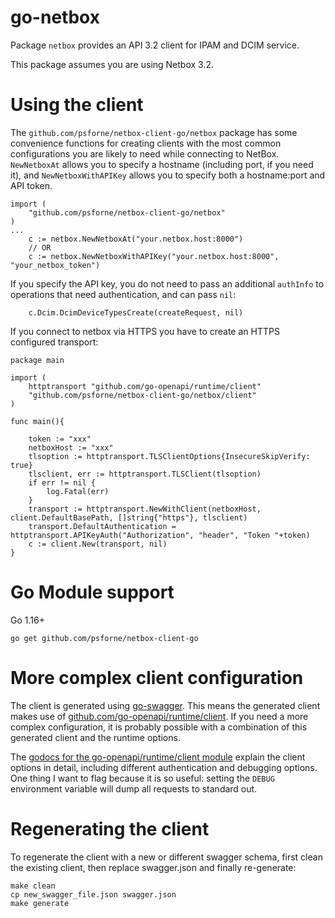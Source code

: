 go-netbox 
=========

Package `netbox` provides an API 3.2 client for IPAM and DCIM service.

This package assumes you are using Netbox 3.2.

Using the client
================

The `github.com/psforne/netbox-client-go/netbox` package has some convenience functions for creating clients with the most common
configurations you are likely to need while connecting to NetBox. `NewNetboxAt` allows you to specify a hostname
(including port, if you need it), and `NewNetboxWithAPIKey` allows you to specify both a hostname:port and API token.
```golang
import (
    "github.com/psforne/netbox-client-go/netbox"
)
...
    c := netbox.NewNetboxAt("your.netbox.host:8000")
    // OR
    c := netbox.NewNetboxWithAPIKey("your.netbox.host:8000", "your_netbox_token")
```

If you specify the API key, you do not need to pass an additional `authInfo` to operations that need authentication, and
can pass `nil`:
```golang
    c.Dcim.DcimDeviceTypesCreate(createRequest, nil)
```

If you connect to netbox via HTTPS you have to create an HTTPS configured transport:
```golang
package main

import (
	httptransport "github.com/go-openapi/runtime/client"
	"github.com/psforne/netbox-client-go/netbox/client"
)

func main(){

    token := "xxx"
    netboxHost := "xxx"
    tlsoption := httptransport.TLSClientOptions{InsecureSkipVerify: true}
    tlsclient, err := httptransport.TLSClient(tlsoption)
    if err != nil {
        log.Fatal(err)
    }
    transport := httptransport.NewWithClient(netboxHost, client.DefaultBasePath, []string{"https"}, tlsclient)
    transport.DefaultAuthentication = httptransport.APIKeyAuth("Authorization", "header", "Token "+token)
    c := client.New(transport, nil)
}

```

Go Module support
================

Go 1.16+

`go get github.com/psforne/netbox-client-go`


More complex client configuration
=================================

The client is generated using [go-swagger](https://github.com/go-swagger/go-swagger). This means the generated client
makes use of [github.com/go-openapi/runtime/client](https://godoc.org/github.com/go-openapi/runtime/client). If you need
a more complex configuration, it is probably possible with a combination of this generated client and the runtime
options.

The [godocs for the go-openapi/runtime/client module](https://godoc.org/github.com/go-openapi/runtime/client) explain
the client options in detail, including different authentication and debugging options. One thing I want to flag because
it is so useful: setting the `DEBUG` environment variable will dump all requests to standard out.

Regenerating the client
=======================

To regenerate the client with a new or different swagger schema, first clean the existing client, then replace
swagger.json and finally re-generate:
```
make clean
cp new_swagger_file.json swagger.json
make generate
```
